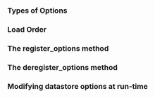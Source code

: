 ### Types of Options

### Load Order

### The register_options method

### The deregister_options method

### Modifying datastore options at run-time
